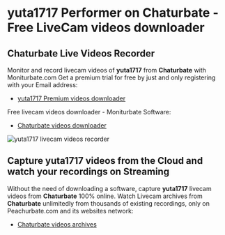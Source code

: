 # yuta1717 Performer on Chaturbate - Free LiveCam videos downloader

## Chaturbate Live Videos Recorder

Monitor and record livecam videos of **yuta1717** from **Chaturbate** with Moniturbate.com
Get a premium trial for free by just and only registering with your Email address:
* [yuta1717 Premium videos downloader](https://moniturbate.com/request-demo-licence-key.html)

Free livecam videos downloader - Moniturbate Software:
* [Chaturbate videos downloader](https://moniturbate.com/moniturbate-download-software.html)

![yuta1717 livecam videos recorder](https://peachurnet.com/templates/moniturbate-software.png)


## Capture yuta1717 videos from the Cloud and watch your recordings on Streaming

Without the need of downloading a software, capture **yuta1717** livecam videos from **Chaturbate** 100% online.
Watch Livecam archives from **Chaturbate** unlimitedly from thousands of existing recordings, only on Peachurbate.com and its websites network:
* [Chaturbate videos archives](https://peachurnet.com/)